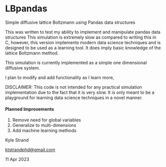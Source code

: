 # LBpandas

Simple diffusive lattice Boltzmann using Pandas data structures

This was written to test my ability to implement and manipulate pandas data structures
This simulation is extremely slow as compared to writing this in C, however, this version implements modern data science techniques
and is designed to be used as a learning tool. It does imply basic knowledge of the lattice Boltzmann method.

This simulation is currently implemented as a simple one dimensional diffusive system.

I plan to modify and add functionality as I learn more,

DISCLAIMER: This code is not intended for any practical simulation implementation due to the fact that it is very slow. It is only meant to be a playground for learning data science techniques in a novel manner.

#### Planned Improvements ####
 1) Remove need for global variables
 2) Generalize to multi-dimensions
 3) Add machine learning methods

Kyle Strand

ktstrandphd@gmail.com

11 Apr 2023
